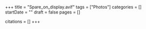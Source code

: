+++
title = "Spare_on_display.avif"
tags = ["Photos"]
categories = []
startDate = ""
draft = false
pages = []

citations = []
+++
